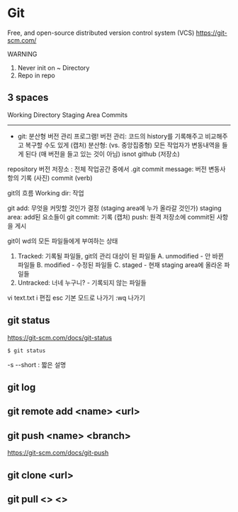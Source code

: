# Git

Free, and open-source distributed version control system (VCS)
https://git-scm.com/

WARNING
1. Never init on ~ Directory
2. Repo in repo

## 3 spaces

Working Directory
Staging Area
Commits

----

- git: 분산형 버전 관리 프로그램!
  버전 관리:
  코드의 history를 기록해주고 비교해주고 복구할 수도 있게
  (캡처)
  분산형: (vs. 중앙집중형)
  모든 작업자가 변동내역을 들게 된다 (매 버전을 들고 있는 것이 아님)
  isnot github (저장소)



repository 버전 저장소
: 전체 작업공간 중에서 .git
commit message: 버전 변동사항의 기록 (사진)
commit (verb) 

git의 흐름
Working dir: 작업

git add: 무엇을 커밋할 것인가 결정 (staging area에 누가 올라갈 것인가)
staging area: add된 요소들이
git commit: 기록 (캡처)
push: 원격 저장소에 commit된 사항을 게시

git이 wd의 모든 파일들에게 부여하는 상태

1. Tracked: 기록될 파일들, git의 관리 대상이 된 파일들
   A. unmodified - 안 바뀐 파일들
   B. modified - 수정된 파일들
   C. staged - 현재 staging area에 올라온 파일들
2. Untracked: 너네 누구니? - 기록되지 않는 파일들

vi text.txt
i 편집
esc 기본 모드로 나가기
:wq 나가기



## git status
https://git-scm.com/docs/git-status

```
$ git status
```
-s --short
: 짧은 설명

## git log

## git remote add \<name> \<url>


## git push \<name> \<branch>
https://git-scm.com/docs/git-push

## git clone \<url>

## git pull \<> \<>

